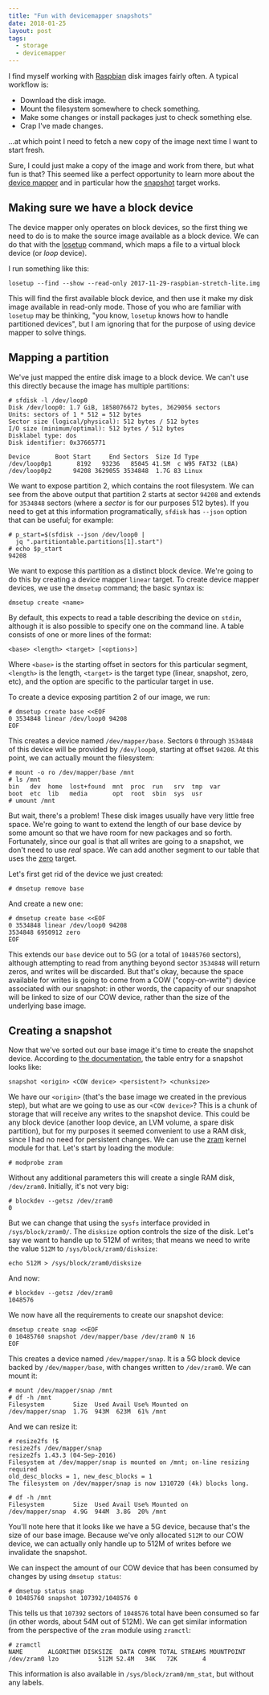 ```yaml
---
title: "Fun with devicemapper snapshots"
date: 2018-01-25
layout: post
tags:
  - storage
  - devicemapper
---
```


I find myself working with [Raspbian][] disk images fairly often. A
typical workflow is:

[raspbian]: https://www.raspberrypi.org/downloads/raspbian/

- Download the disk image.
- Mount the filesystem somewhere to check something.
- Make some changes or install packages just to check something else.
- Crap I've made changes.

...at which point I need to fetch a new copy of the image next time I
want to start fresh.

Sure, I could just make a copy of the image and work from there, but
what fun is that? This seemed like a perfect opportunity to learn more
about the [device mapper][] and in particular how the [snapshot][]
target works.

[device mapper]: https://www.kernel.org/doc/Documentation/device-mapper/
[snapshot]: https://www.kernel.org/doc/Documentation/device-mapper/snapshot.txt

## Making sure we have a block device

The device mapper only operates on block devices, so the first thing
we need to do is to make the source image available as a block device.
We can do that with the [losetup][] command, which maps a file to a
virtual block device (or *loop* device).

[losetup]: http://manpages.ubuntu.com/manpages/xenial/man8/losetup.8.html

I run something like this:

    losetup --find --show --read-only 2017-11-29-raspbian-stretch-lite.img

This will find the first available block device, and then use it make
my disk image available in read-only mode. Those of you who are
familiar with `losetup` may be thinking, "you know, `losetup` knows
how to handle partitioned devices", but I am ignoring that for the
purpose of using device mapper to solve things.

## Mapping a partition

We've just mapped the entire disk image to a block device. We can't
use this directly because the image has multiple partitions:

    # sfdisk -l /dev/loop0
    Disk /dev/loop0: 1.7 GiB, 1858076672 bytes, 3629056 sectors
    Units: sectors of 1 * 512 = 512 bytes
    Sector size (logical/physical): 512 bytes / 512 bytes
    I/O size (minimum/optimal): 512 bytes / 512 bytes
    Disklabel type: dos
    Disk identifier: 0x37665771

    Device       Boot Start     End Sectors  Size Id Type
    /dev/loop0p1       8192   93236   85045 41.5M  c W95 FAT32 (LBA)
    /dev/loop0p2      94208 3629055 3534848  1.7G 83 Linux

We want  to expose partition 2, which contains the root filesystem. We
can see from the above output that partition 2 starts at sector
`94208` and extends for `3534848` sectors (where a *sector* is for our
purposes 512 bytes). If you need to get at this information
programatically, `sfdisk` has `--json` option that can be useful; for
example:

    # p_start=$(sfdisk --json /dev/loop0 |
      jq ".partitiontable.partitions[1].start")
    # echo $p_start
    94208

We want to expose this partition as a distinct block device. We're
going to do this by creating a device mapper `linear` target. To
create device mapper devices, we use the `dmsetup` command; the basic
syntax is:

    dmsetup create <name>

By default, this expects to read a table describing the device on
`stdin`, although it is also possible to specify one on the command
line. A table consists of one or more lines of the format:

    <base> <length> <target> [<options>]

Where `<base>` is the starting offset in sectors for this particular
segment, `<length>` is the length, `<target>` is the target type
(linear, snapshot, zero, etc), and the option are specific to the
particular target in use.

To create a device exposing partition 2 of our image, we run:

    # dmsetup create base <<EOF
    0 3534848 linear /dev/loop0 94208
    EOF

This creates a device named `/dev/mapper/base`. Sectors `0` through
`3534848` of this device will be provided by `/dev/loop0`, starting at
offset `94208`. At this point, we can actually mount the filesystem:

    # mount -o ro /dev/mapper/base /mnt
    # ls /mnt
    bin   dev  home  lost+found  mnt  proc  run   srv  tmp  var
    boot  etc  lib   media       opt  root  sbin  sys  usr
    # umount /mnt

But wait, there's a problem! These disk images usually have very
little free space. We're going to want to extend the length of our
base device by some amount so that we have room for new packages and
so forth. Fortunately, since our goal is that all writes are going to
a snapshot, we don't need to use *real* space. We can add another
segment to our table that uses the [zero][] target.

[zero]: https://www.kernel.org/doc/Documentation/device-mapper/zero.txt

Let's first get rid of the device we just created:

    # dmsetup remove base

And create a new one:

    # dmsetup create base <<EOF
    0 3534848 linear /dev/loop0 94208
    3534848 6950912 zero
    EOF

This extends our `base` device out to 5G (or a total of `10485760`
sectors), although attempting to read from anything beyond sector
`3534848` will return zeros, and writes will be discarded. But that's
okay, because the space available for writes is going to come from a
COW ("copy-on-write") device associated with our snapshot: in other
words, the capacity of our snapshot will be linked to size of our COW
device, rather than the size of the underlying base image.

## Creating a snapshot

Now that we've sorted out our base image it's time to create the
snapshot device. According to [the documentation][snapshot], the
table entry for a snapshot looks like:

    snapshot <origin> <COW device> <persistent?> <chunksize>

We have our `<origin>` (that's the base image we created in the
previous step), but what are we going to use as our `<COW device>`?
This is a chunk of storage that will receive any writes to the
snapshot device. This could be any block device (another loop device,
an LVM volume, a spare disk partition), but for my purposes it seemed
convenient to use a RAM disk, since I had no need for persistent
changes. We can use the [zram][] kernel module for that. Let's start
by loading the module:

[zram]: https://www.kernel.org/doc/Documentation/blockdev/zram.txt

    # modprobe zram

Without any additional parameters this will create a single RAM disk,
`/dev/zram0`. Initially, it's not very big:

    # blockdev --getsz /dev/zram0
    0

But we can change that using the `sysfs` interface provided in
`/sys/block/zram0/`. The `disksize` option controls the size of the
disk. Let's say we want to handle up to 512M of writes; that means we
need to write the value `512M` to `/sys/block/zram0/disksize`:

    echo 512M > /sys/block/zram0/disksize

And now:

    # blockdev --getsz /dev/zram0
    1048576

We now have all the requirements to create our snapshot device:

    dmsetup create snap <<EOF
    0 10485760 snapshot /dev/mapper/base /dev/zram0 N 16
    EOF

This creates a device named `/dev/mapper/snap`. It is a 5G block
device backed by `/dev/mapper/base`, with changes written to
`/dev/zram0`. We can mount it:

    # mount /dev/mapper/snap /mnt
    # df -h /mnt
    Filesystem        Size  Used Avail Use% Mounted on
    /dev/mapper/snap  1.7G  943M  623M  61% /mnt

And we can resize it:

    # resize2fs !$
    resize2fs /dev/mapper/snap
    resize2fs 1.43.3 (04-Sep-2016)
    Filesystem at /dev/mapper/snap is mounted on /mnt; on-line resizing required
    old_desc_blocks = 1, new_desc_blocks = 1
    The filesystem on /dev/mapper/snap is now 1310720 (4k) blocks long.

    # df -h /mnt
    Filesystem        Size  Used Avail Use% Mounted on
    /dev/mapper/snap  4.9G  944M  3.8G  20% /mnt

You'll note here that it looks like we have a 5G device, because
that's the size of our base image. Because we've only allocated
`512M` to our COW device, we can actually only handle up to 512M of
writes before we invalidate the snapshot.

We can inspect the amount of our COW device that has been consumed by
changes by using `dmsetup status`:

    # dmsetup status snap
    0 10485760 snapshot 107392/1048576 0

This tells us that `107392` sectors of `1048576` total have been
consumed so far (in other words, about 54M out of 512M). We can get
similar information from the perspective of the `zram` module using
`zramctl`:

    # zramctl
    NAME       ALGORITHM DISKSIZE  DATA COMPR TOTAL STREAMS MOUNTPOINT
    /dev/zram0 lzo           512M 52.4M   34K   72K       4

This information is also available in `/sys/block/zram0/mm_stat`, but
without any labels.
